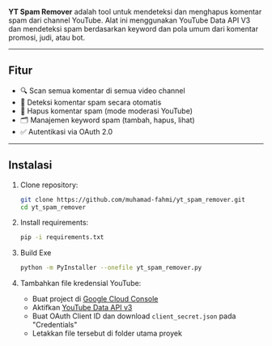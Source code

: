 **YT Spam Remover** adalah tool untuk mendeteksi dan menghapus komentar spam dari channel YouTube. Alat ini menggunakan YouTube Data API V3 dan mendeteksi spam berdasarkan keyword dan pola umum dari komentar promosi, judi, atau bot.

---

## Fitur

- 🔍 Scan semua komentar di semua video channel
- 🛑 Deteksi komentar spam secara otomatis
- 🧹 Hapus komentar spam (mode moderasi YouTube)
- 🗂️ Manajemen keyword spam (tambah, hapus, lihat)
- ✅ Autentikasi via OAuth 2.0

---

## Instalasi

1. Clone repository:

    ```bash
    git clone https://github.com/muhamad-fahmi/yt_spam_remover.git
    cd yt_spam_remover
    ```
2.  Install requirements:
    ```bash
    pip -i requirements.txt
    ```
3. Build Exe
    ```bash
    python -m PyInstaller --onefile yt_spam_remover.py
    ```
4. Tambahkan file kredensial YouTube:

    - Buat project di [Google Cloud Console](https://console.cloud.google.com/projectcreate)
    - Aktifkan [YouTube Data API v3](https://console.cloud.google.com/apis/api/youtube.googleapis.com?inv=1&invt=Abx3fg)
    - Buat OAuth Client ID dan download `client_secret.json` pada "Credentials"
    - Letakkan file tersebut di folder utama proyek

